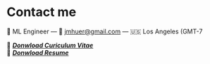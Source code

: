 # Contact me

👋 ML Engineer — 📧 jmhuer@gmail.com — 🇺🇸 Los Angeles (GMT-7

📄 [_**Donwload Curiculum Vitae**_](https://github.com/jmhuer/jmhuer.github.io/raw/master/latex-resume/juan-cv/resume.pdf)\
📄 [_**Donwload Resume**_](https://github.com/jmhuer/jmhuer.github.io/raw/master/latex-resume/juan-cv/resume.pdf)
